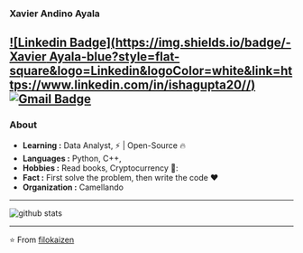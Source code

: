 ### Xavier Andino Ayala 
[![Linkedin Badge](https://img.shields.io/badge/-Xavier Ayala-blue?style=flat-square&logo=Linkedin&logoColor=white&link=https://www.linkedin.com/in/ishagupta20//)]([[https://www.linkedin.com/in/ishagupta20](https://www.linkedin.com/in/ayalaxavier/)/](https://www.linkedin.com/in/ayalaxavier/)) [![Gmail Badge](https://img.shields.io/badge/-filokaizen@gmail.com-c14438?style=flat-square&logo=Gmail&logoColor=white&link=mailto:ishagupta2103@gmail.com)](mailto:ishagupta2103@gmail.com)
---------------------------------------------------------------------------------------------------------------------------------------------------------------------------------
### About

-  **Learning :** Data Analyst,  :zap: | Open-Source :fire:	
-  **Languages :** Python, C++, 
-  **Hobbies :** Read books, Cryptocurrency 💸:
-  **Fact :** First solve the problem, then write the code :heart: 
-  **Organization :** Camellando

---------------------------------------------------------------------------------------------------------------------------------------------------------------------------------

![github stats](https://github-readme-stats.vercel.app/api?username=Isha2103&show_icons=true)

---------------------------------------------------------------------------------------------------------------------------------------------------------------------------------


⭐️ From [filokaizen]([https://github.com/filokaizen)

